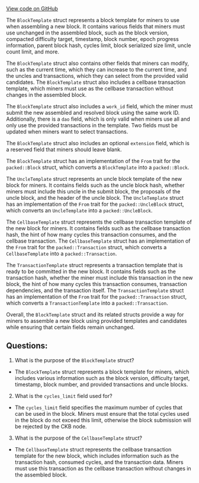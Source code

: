 [View code on GitHub](https://github.com/nervosnetwork/ckb/util/jsonrpc-types/src/block_template.rs)

The `BlockTemplate` struct represents a block template for miners to use when assembling a new block. It contains various fields that miners must use unchanged in the assembled block, such as the block version, compacted difficulty target, timestamp, block number, epoch progress information, parent block hash, cycles limit, block serialized size limit, uncle count limit, and more. 

The `BlockTemplate` struct also contains other fields that miners can modify, such as the current time, which they can increase to the current time, and the uncles and transactions, which they can select from the provided valid candidates. The `BlockTemplate` struct also includes a cellbase transaction template, which miners must use as the cellbase transaction without changes in the assembled block.

The `BlockTemplate` struct also includes a `work_id` field, which the miner must submit the new assembled and resolved block using the same work ID. Additionally, there is a `dao` field, which is only valid when miners use all and only use the provided transactions in the template. Two fields must be updated when miners want to select transactions.

The `BlockTemplate` struct also includes an optional `extension` field, which is a reserved field that miners should leave blank. 

The `BlockTemplate` struct has an implementation of the `From` trait for the `packed::Block` struct, which converts a `BlockTemplate` into a `packed::Block`. 

The `UncleTemplate` struct represents an uncle block template of the new block for miners. It contains fields such as the uncle block hash, whether miners must include this uncle in the submit block, the proposals of the uncle block, and the header of the uncle block. The `UncleTemplate` struct has an implementation of the `From` trait for the `packed::UncleBlock` struct, which converts an `UncleTemplate` into a `packed::UncleBlock`.

The `CellbaseTemplate` struct represents the cellbase transaction template of the new block for miners. It contains fields such as the cellbase transaction hash, the hint of how many cycles this transaction consumes, and the cellbase transaction. The `CellbaseTemplate` struct has an implementation of the `From` trait for the `packed::Transaction` struct, which converts a `CellbaseTemplate` into a `packed::Transaction`.

The `TransactionTemplate` struct represents a transaction template that is ready to be committed in the new block. It contains fields such as the transaction hash, whether the miner must include this transaction in the new block, the hint of how many cycles this transaction consumes, transaction dependencies, and the transaction itself. The `TransactionTemplate` struct has an implementation of the `From` trait for the `packed::Transaction` struct, which converts a `TransactionTemplate` into a `packed::Transaction`. 

Overall, the `BlockTemplate` struct and its related structs provide a way for miners to assemble a new block using provided templates and candidates while ensuring that certain fields remain unchanged.
## Questions: 
 1. What is the purpose of the `BlockTemplate` struct?
- The `BlockTemplate` struct represents a block template for miners, which includes various information such as the block version, difficulty target, timestamp, block number, and provided transactions and uncle blocks.

2. What is the `cycles_limit` field used for?
- The `cycles_limit` field specifies the maximum number of cycles that can be used in the block. Miners must ensure that the total cycles used in the block do not exceed this limit, otherwise the block submission will be rejected by the CKB node.

3. What is the purpose of the `CellbaseTemplate` struct?
- The `CellbaseTemplate` struct represents the cellbase transaction template for the new block, which includes information such as the transaction hash, consumed cycles, and the transaction data. Miners must use this transaction as the cellbase transaction without changes in the assembled block.